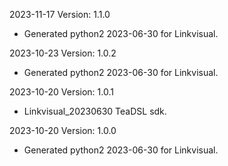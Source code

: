 2023-11-17 Version: 1.1.0
- Generated python2 2023-06-30 for Linkvisual.

2023-10-23 Version: 1.0.2
- Generated python2 2023-06-30 for Linkvisual.

2023-10-20 Version: 1.0.1
- Linkvisual_20230630 TeaDSL sdk.

2023-10-20 Version: 1.0.0
- Generated python2 2023-06-30 for Linkvisual.

